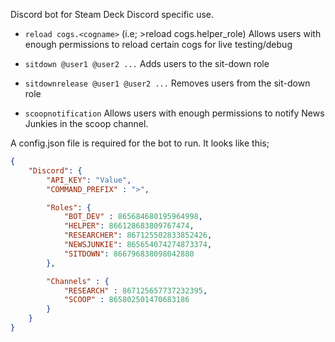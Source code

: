 Discord bot for Steam Deck Discord specific use.

* `reload cogs.<cogname>` (i.e; >reload cogs.helper_role)
Allows users with enough permissions to reload certain cogs for live testing/debug

* `sitdown @user1 @user2 ...`
Adds users to the sit-down role

* `sitdownrelease @user1 @user2 ...`
Removes users from the sit-down role

* `scoopnotification`
Allows users with enough permissions to notify News Junkies in the scoop channel.


A config.json file is required for the bot to run. It looks like this;
```json
{
    "Discord": {
        "API_KEY": "Value",
        "COMMAND_PREFIX" : ">",

        "Roles": {
            "BOT_DEV" : 865684680195964998,
            "HELPER": 866128683809767474,
            "RESEARCHER": 867125502833852426,
            "NEWSJUNKIE": 865654074274873374,
            "SITDOWN": 866796838098042880
        },

        "Channels" : {
            "RESEARCH" : 867125657737232395,
            "SCOOP" : 865802501470683186
        }
    }
}
```